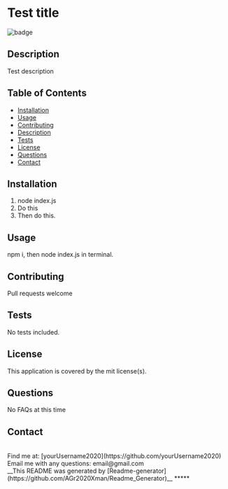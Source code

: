 
# Test title
![badge](https://img.shields.io/badge/License-mit-green.svg)<br />
## Description
Test description
## Table of Contents
- [Installation](#installation)
- [Usage](#usage)
- [Contributing](#contributing)
- [Description](#description)
- [Tests](#tests)
- [License](#license)
- [Questions](#questions)
- [Contact](#contact)
<a name="installation"></a>
## Installation
1. node index.js
2. Do this
3. Then do this.
 
<a name="usage"></a>
## Usage
npm i, then node index.js in terminal. 
<a name="contributing"></a>
## Contributing
Pull requests welcome
<a name="tests"></a>
## Tests
No tests included.
## License
This application is covered by the mit license(s). 
<a name="questions"></a>
## Questions
No FAQs at this time<br />
<a name="contact"></a>
## Contact
<br />
Find me at: [yourUsername2020](https://github.com/yourUsername2020)
<br />
Email me with any questions: email@gmail.com
<br />
__This README was generated by [Readme-generator](https://github.com/AGr2020Xman/Readme_Generator)__
*****